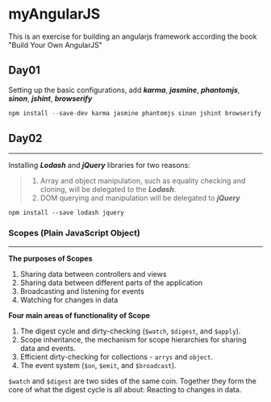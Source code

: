 # myAngularJS
This is an exercise for building an angularjs framework according the book "Build Your Own AngularJS"

## Day01
Setting up the basic configurations, add ***karma***, ***jasmine***, ***phantomjs***, ***sinon***, ***jshint***, ***browserify***
  
  ```javascript
  npm install --save-dev karma jasmine phantomjs sinon jshint browserify
  ``` 

## Day02
---

Installing ***Lodash*** and ***jQuery*** libraries for two reasons:
  > 1. Array and object manipulation, such as equality checking and cloning, will be delegated to the ***Lodash***.
  > 2. DOM querying and manipulation will be delegated to ***jQuery***

  ```node
  npm install --save lodash jquery 
  ```
  
### Scopes (Plain JavaScript Object)
---
**The purposes of Scopes**
1. Sharing data between controllers and views
2. Sharing data between different parts of the application
3. Broadcasting and listening for events
4. Watching for changes in data

**Four main areas of functionality of Scope**
1. The digest cycle and dirty-checking (`$watch`, `$digest`, and `$apply`).
2. Scope inheritance, the mechanism for scope hierarchies for sharing data and events.
3. Efficient dirty-checking for collections - `arrys` and `object`.
4. The event system (`$on`, `$emit`, and `$broadcast`).

`$watch` and `$digest` are two sides of the same coin. Together they form the core of what the digest cycle is all about: Reacting to changes in data.